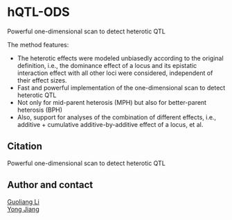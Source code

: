 # hQTL-ODS
Powerful one-dimensional scan to detect heterotic QTL

The method features:
- The heterotic effects were modeled unbiasedly according to the original definition, i.e., the dominance effect of a locus and its epistatic interaction effect with all other loci were considered, independent of their effect sizes. 
- Fast and powerful implementation of the one-dimensional scan to detect heterotic QTL
- Not only for mid-parent heterosis (MPH) but also for better-parent heterosis (BPH)
- Also, support for analyses of the combination of different effects, i.e., additive + cumulative additive-by-additive effect of a locus, et al.


## Citation
Powerful one-dimensional scan to detect heterotic QTL

## Author and contact
[Guoliang Li](lig@ipk-gatersleben.de)   
[Yong Jiang](yong@ipk-gatersleben.de)
